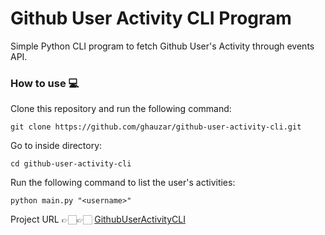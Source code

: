 <h1>Github User Activity CLI Program</h1>
Simple Python CLI program to fetch Github User's Activity through events API. 


<h3>How to use 💻</h3>

Clone this repository and run the following command:
```
git clone https://github.com/ghauzar/github-user-activity-cli.git
```

Go to inside directory:
```
cd github-user-activity-cli
```


Run the following command to list the user's activities:
```
python main.py "<username>"
```


Project URL 👉🏻👉🏻 [GithubUserActivityCLI](https://roadmap.sh/projects/github-user-activity)
